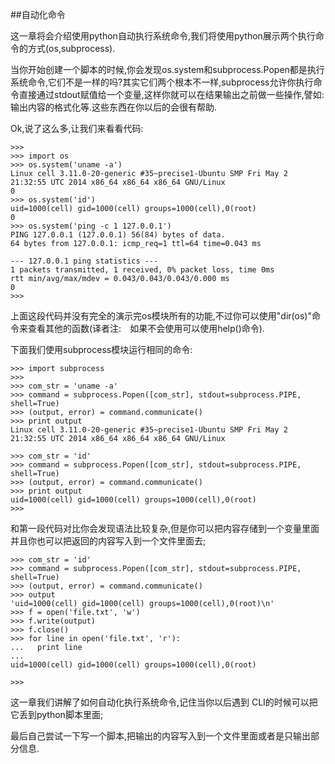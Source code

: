 ##自动化命令

这一章将会介绍使用python自动执行系统命令,我们将使用python展示两个执行命令的方式(os,subprocess).

当你开始创建一个脚本的时候,你会发现os.system和subprocess.Popen都是执行系统命令,它们不是一样的吗?其实它们两个根本不一样,subprocess允许你执行命令直接通过stdout赋值给一个变量,这样你就可以在结果输出之前做一些操作,譬如:输出内容的格式化等.这些东西在你以后的会很有帮助.

Ok,说了这么多,让我们来看看代码:

```
>>>
>>> import os
>>> os.system('uname -a')
Linux cell 3.11.0-20-generic #35~precise1-Ubuntu SMP Fri May 2 21:32:55 UTC 2014 x86_64 x86_64 x86_64 GNU/Linux
0
>>> os.system('id')
uid=1000(cell) gid=1000(cell) groups=1000(cell),0(root)
0
>>> os.system('ping -c 1 127.0.0.1')
PING 127.0.0.1 (127.0.0.1) 56(84) bytes of data.
64 bytes from 127.0.0.1: icmp_req=1 ttl=64 time=0.043 ms
 
--- 127.0.0.1 ping statistics ---
1 packets transmitted, 1 received, 0% packet loss, time 0ms
rtt min/avg/max/mdev = 0.043/0.043/0.043/0.000 ms
0
>>>
```

上面这段代码并没有完全的演示完os模块所有的功能,不过你可以使用"dir(os)"命令来查看其他的函数(译者注:　如果不会使用可以使用help()命令).

下面我们使用subprocess模块运行相同的命令:
```
>>> import subprocess
>>>
>>> com_str = 'uname -a'
>>> command = subprocess.Popen([com_str], stdout=subprocess.PIPE, shell=True)
>>> (output, error) = command.communicate()
>>> print output
Linux cell 3.11.0-20-generic #35~precise1-Ubuntu SMP Fri May 2 21:32:55 UTC 2014 x86_64 x86_64 x86_64 GNU/Linux
 
>>> com_str = 'id'
>>> command = subprocess.Popen([com_str], stdout=subprocess.PIPE, shell=True)
>>> (output, error) = command.communicate()
>>> print output
uid=1000(cell) gid=1000(cell) groups=1000(cell),0(root)
>>>

```

和第一段代码对比你会发现语法比较复杂,但是你可以把内容存储到一个变量里面并且你也可以把返回的内容写入到一个文件里面去;

```
>>> com_str = 'id'
>>> command = subprocess.Popen([com_str], stdout=subprocess.PIPE, shell=True)
>>> (output, error) = command.communicate()
>>> output
'uid=1000(cell) gid=1000(cell) groups=1000(cell),0(root)\n'
>>> f = open('file.txt', 'w')
>>> f.write(output)
>>> f.close()
>>> for line in open('file.txt', 'r'):
...   print line
...
uid=1000(cell) gid=1000(cell) groups=1000(cell),0(root)
 
>>>

```

这一章我们讲解了如何自动化执行系统命令,记住当你以后遇到 CLI的时候可以把它丢到python脚本里面;

最后自己尝试一下写一个脚本,把输出的内容写入到一个文件里面或者是只输出部分信息.